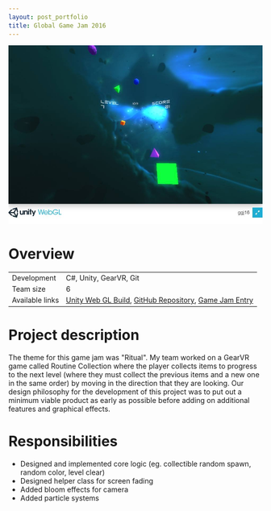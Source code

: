 ```yaml
---
layout: post_portfolio
title: Global Game Jam 2016
---
```

<img src="/images/fulls/gamejam-cover.jpg" class="fit image shadow">

<h1>Overview</h1>
<table>
<tr><td><span class="icon fa-cog"></span>  Development</td>
<td>C#, Unity, GearVR, Git</td></tr>
<tr><td><span class="icon fa-users"></span>  Team size</td>
<td>6</td></tr>
<tr><td><span class="icon fa-share-alt"></span>  Available links</td>
<td><a href = "http://routinecollection.github.io/">Unity Web GL Build</a>, 
<a href = "https://github.com/Five-And-A-Half-Asians/ggj16">GitHub Repository</a>, 
<a href = "http://globalgamejam.org/2016/games/routine-collection">Game Jam Entry</a></td></tr>
</table>

<h1>Project description</h1>
The theme for this game jam was "Ritual". My team worked on a GearVR game called Routine Collection where the player collects items to progress to the next level (where they must collect the previous items and a new one in the same order) by moving in the direction that they are looking. Our design philosophy for the development of this project was to put out a minimum viable product as early as possible before adding on additional features and graphical effects.

<h1>Responsibilities</h1>
<ul>
<li>Designed and implemented core logic (eg. collectible random spawn, random color, level clear)</li>
<li>Designed helper class for screen fading</li>
<li>Added bloom effects for camera</li>
<li>Added particle systems</li>
</ul>


